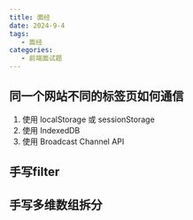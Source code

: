 ```yaml
---
title: 面经
date: 2024-9-4
tags:
   - 面经
categories:
   - 前端面试题
---
```


## 同一个网站不同的标签页如何通信
1. 使用 localStorage 或 sessionStorage
2. 使用 IndexedDB
3. 使用 Broadcast Channel API
## 手写filter
## 手写多维数组拆分